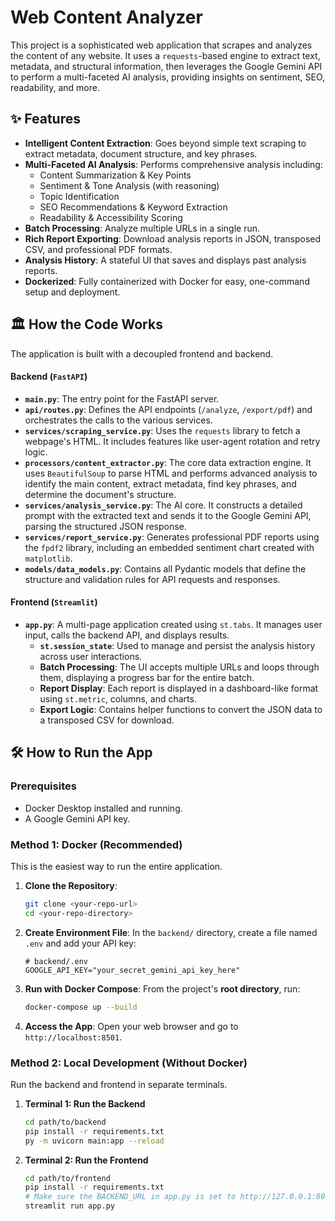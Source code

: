 # Web Content Analyzer

This project is a sophisticated web application that scrapes and analyzes the content of any website. It uses a `requests`-based engine to extract text, metadata, and structural information, then leverages the Google Gemini API to perform a multi-faceted AI analysis, providing insights on sentiment, SEO, readability, and more.

## ✨ Features

- **Intelligent Content Extraction**: Goes beyond simple text scraping to extract metadata, document structure, and key phrases.
- **Multi-Faceted AI Analysis**: Performs comprehensive analysis including:
  - Content Summarization & Key Points
  - Sentiment & Tone Analysis (with reasoning)
  - Topic Identification
  - SEO Recommendations & Keyword Extraction
  - Readability & Accessibility Scoring
- **Batch Processing**: Analyze multiple URLs in a single run.
- **Rich Report Exporting**: Download analysis reports in JSON, transposed CSV, and professional PDF formats.
- **Analysis History**: A stateful UI that saves and displays past analysis reports.
- **Dockerized**: Fully containerized with Docker for easy, one-command setup and deployment.

## 🏛️ How the Code Works

The application is built with a decoupled frontend and backend.

#### Backend (`FastAPI`)
- **`main.py`**: The entry point for the FastAPI server.
- **`api/routes.py`**: Defines the API endpoints (`/analyze`, `/export/pdf`) and orchestrates the calls to the various services.
- **`services/scraping_service.py`**: Uses the `requests` library to fetch a webpage's HTML. It includes features like user-agent rotation and retry logic.
- **`processors/content_extractor.py`**: The core data extraction engine. It uses `BeautifulSoup` to parse HTML and performs advanced analysis to identify the main content, extract metadata, find key phrases, and determine the document's structure.
- **`services/analysis_service.py`**: The AI core. It constructs a detailed prompt with the extracted text and sends it to the Google Gemini API, parsing the structured JSON response.
- **`services/report_service.py`**: Generates professional PDF reports using the `fpdf2` library, including an embedded sentiment chart created with `matplotlib`.
- **`models/data_models.py`**: Contains all Pydantic models that define the structure and validation rules for API requests and responses.

#### Frontend (`Streamlit`)
- **`app.py`**: A multi-page application created using `st.tabs`. It manages user input, calls the backend API, and displays results.
  - **`st.session_state`**: Used to manage and persist the analysis history across user interactions.
  - **Batch Processing**: The UI accepts multiple URLs and loops through them, displaying a progress bar for the entire batch.
  - **Report Display**: Each report is displayed in a dashboard-like format using `st.metric`, columns, and charts.
  - **Export Logic**: Contains helper functions to convert the JSON data to a transposed CSV for download.

## 🛠️ How to Run the App

### Prerequisites
- Docker Desktop installed and running.
- A Google Gemini API key.

### Method 1: Docker (Recommended)
This is the easiest way to run the entire application.

1.  **Clone the Repository**:
    ```sh
    git clone <your-repo-url>
    cd <your-repo-directory>
    ```
2.  **Create Environment File**: In the `backend/` directory, create a file named `.env` and add your API key:
    ```
    # backend/.env
    GOOGLE_API_KEY="your_secret_gemini_api_key_here"
    ```
3.  **Run with Docker Compose**: From the project's **root directory**, run:
    ```sh
    docker-compose up --build
    ```
4.  **Access the App**: Open your web browser and go to `http://localhost:8501`.

### Method 2: Local Development (Without Docker)
Run the backend and frontend in separate terminals.

1.  **Terminal 1: Run the Backend**
    ```sh
    cd path/to/backend
    pip install -r requirements.txt
    py -m uvicorn main:app --reload
    ```
2.  **Terminal 2: Run the Frontend**
    ```sh
    cd path/to/frontend
    pip install -r requirements.txt
    # Make sure the BACKEND_URL in app.py is set to http://127.0.0.1:8000
    streamlit run app.py
    ```
